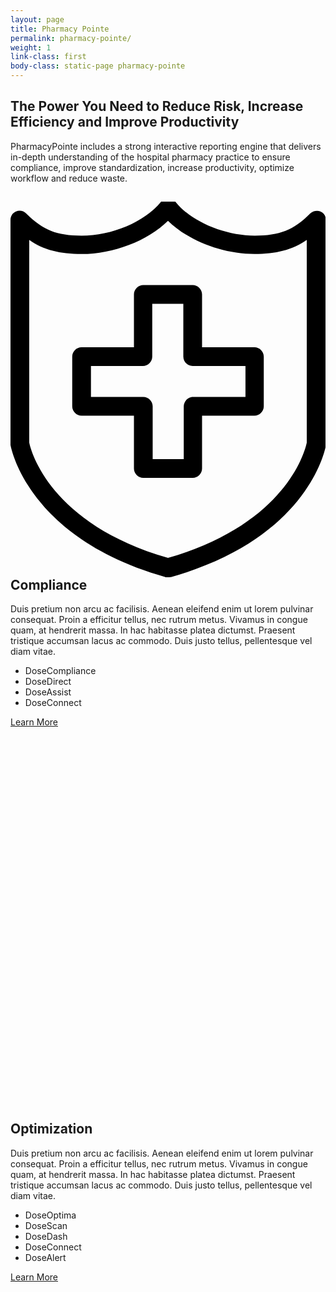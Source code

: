 ```yaml
---
layout: page
title: Pharmacy Pointe
permalink: pharmacy-pointe/
weight: 1
link-class: first
body-class: static-page pharmacy-pointe 
---
```


<div class="content">
	<h2>The Power You Need to Reduce Risk, Increase Efficiency and Improve Productivity</h2>
	<p>PharmacyPointe includes a strong interactive reporting engine that delivers in-depth understanding of the hospital pharmacy practice to ensure compliance, improve standardization, increase productivity, optimize workflow and reduce waste. </p>
	
</div>

<div class="content">
	<div class="col">
	<div class="col-inner">	
		<h2><svg version="1.1" id="Layer_1" xmlns="http://www.w3.org/2000/svg" xmlns:xlink="http://www.w3.org/1999/xlink" x="0px" y="0px"
	 viewBox="0 0 74 88.2" enable-background="new 0 0 74 88.2" xml:space="preserve">
		<path d="M37,88.3c-0.2,0-0.4,0-0.6-0.1C4.2,79.1,0.2,58.1,0,57.2c0-0.1,0-0.3,0-0.4V4.3c0-0.9,0.5-1.7,1.3-2
			c0.8-0.3,1.7-0.2,2.4,0.5c3.9,3.9,7.1,5.2,13,5.2c7.1,0,14.9-3.3,18.6-7.9c0.8-1,2.6-1,3.5,0c3.7,4.6,11.5,7.9,18.6,7.9
			c5.8,0,9.1-1.3,13-5.2c0.6-0.6,1.6-0.8,2.4-0.5c0.8,0.3,1.3,1.1,1.3,2v52.6c0,0.1,0,0.3,0,0.4c-0.2,0.9-4.1,21.8-36.4,30.9
			C37.4,88.2,37.2,88.3,37,88.3z M4.4,56.6c0.4,2,4.9,19.1,32.6,27.1c27.8-8,32.2-25.1,32.6-27.1V9c-3.5,2.4-7.2,3.3-12.3,3.3
			c-7.5,0-15.5-3.1-20.3-7.8c-4.8,4.7-12.8,7.8-20.3,7.8c-5.1,0-8.9-0.9-12.3-3.3V56.6z"/>
		<path d="M42.8,64.9H31.2c-1.2,0-2.2-1-2.2-2.2V50.3H16.7c-1.2,0-2.2-1-2.2-2.2V36.4c0-1.2,1-2.2,2.2-2.2H29V21.8
			c0-1.2,1-2.2,2.2-2.2h11.6c1.2,0,2.2,1,2.2,2.2v12.4h12.3c1.2,0,2.2,1,2.2,2.2v11.7c0,1.2-1,2.2-2.2,2.2H45v12.4
			C45,63.9,44,64.9,42.8,64.9z M33.4,60.5h7.3V48.1c0-1.2,1-2.2,2.2-2.2h12.3v-7.3H42.8c-1.2,0-2.2-1-2.2-2.2V24h-7.3v12.4
			c0,1.2-1,2.2-2.2,2.2H18.9v7.3h12.3c1.2,0,2.2,1,2.2,2.2V60.5z"/>
		</svg> Compliance</h2>
		<p>Duis pretium non arcu ac facilisis. Aenean eleifend enim ut lorem pulvinar consequat. Proin a efficitur tellus, nec rutrum metus. Vivamus in congue quam, at hendrerit massa. In hac habitasse platea dictumst. Praesent tristique accumsan lacus ac commodo. Duis justo tellus, pellentesque vel diam vitae.</p>
		<ul>
			<li><span>DoseCompliance</span></li>
			<li><span>DoseDirect</span></li>
			<li><span>DoseAssist</span></li>
			<li><span>DoseConnect</span></li>
		</ul>
		<a class="button" href="{{site.baseurl}}/compliance/">Learn More</a>
	</div>
	</div>
	<div class="col">
	<div class="col-inner">	
		<h2><svg version="1.1" id="Layer_2" xmlns="http://www.w3.org/2000/svg" xmlns:xlink="http://www.w3.org/1999/xlink" x="0px" y="0px"
	 viewBox="0 0 74 88.2" enable-background="new 0 0 74 88.2" xml:space="preserve">
			<path fill="none" d="M64.5,81.6H9c-5,0-9-4.1-9-9V17c0-5,4.1-9,9-9h55.5c5,0,9,4.1,9,9v55.5C73.6,77.5,69.5,81.6,64.5,81.6z M9,11.6
				c-3,0-5.4,2.4-5.4,5.4v55.5c0,3,2.4,5.4,5.4,5.4h55.5c3,0,5.4-2.4,5.4-5.4V17c0-3-2.4-5.4-5.4-5.4H9z"/>
			<path fill="none" d="M42.8,53.8c-0.8,0-1.5-0.5-1.7-1.3L33,27.4l-5.4,14.4C27.4,42.5,26.7,43,26,43c0,0,0,0,0,0
				c-0.7,0-1.4-0.4-1.7-1.1l-4.7-11.2l-4.2,6.7c-0.3,0.5-0.9,0.9-1.5,0.9H1.8v-3.6h11.1l5.5-8.8c0.4-0.6,1-0.9,1.7-0.8
				c0.7,0.1,1.3,0.5,1.5,1.1l4.3,10.3l5.6-15c0.3-0.7,0.9-1.2,1.7-1.2c0,0,0,0,0,0c0.8,0,1.4,0.5,1.7,1.3l7.5,23.6l5.8-28.2
				c0.2-0.8,0.8-1.4,1.6-1.4c0.8-0.1,1.5,0.4,1.8,1.2l6.8,18.1h13.2v3.6H57.3c-0.8,0-1.4-0.5-1.7-1.2l-5-13.4l-6,28.8
				C44.4,53.2,43.7,53.8,42.8,53.8C42.9,53.8,42.8,53.8,42.8,53.8z"/>
			<path fill="none" d="M11.5,74.3c-1,0-1.8-0.8-1.8-1.8v-4.8c0-1,0.8-1.8,1.8-1.8c1,0,1.8,0.8,1.8,1.8v4.8
				C13.3,73.5,12.5,74.3,11.5,74.3z"/>
			<path fill="none" d="M30.7,74.3c-1,0-1.8-0.8-1.8-1.8v-4.8c0-1,0.8-1.8,1.8-1.8s1.8,0.8,1.8,1.8v4.8C32.6,73.5,31.7,74.3,30.7,74.3z
				"/>
			<path fill="none" d="M50,74.3c-1,0-1.8-0.8-1.8-1.8v-4.8c0-1,0.8-1.8,1.8-1.8s1.8,0.8,1.8,1.8v4.8C51.9,73.5,51,74.3,50,74.3z"/>
			<path fill="none" d="M21.1,74.3c-1,0-1.8-0.8-1.8-1.8v-9.6c0-1,0.8-1.8,1.8-1.8c1,0,1.8,0.8,1.8,1.8v9.6
				C22.9,73.5,22.1,74.3,21.1,74.3z"/>
			<path fill="none" d="M40.4,74.3c-1,0-1.8-0.8-1.8-1.8v-9.6c0-1,0.8-1.8,1.8-1.8s1.8,0.8,1.8,1.8v9.6C42.2,73.5,41.4,74.3,40.4,74.3z
				"/>
			<path fill="none" d="M59.7,74.3c-1,0-1.8-0.8-1.8-1.8v-9.6c0-1,0.8-1.8,1.8-1.8s1.8,0.8,1.8,1.8v9.6C61.5,73.5,60.7,74.3,59.7,74.3z
				"/>
			</svg>
 Optimization</h2>
		<p>Duis pretium non arcu ac facilisis. Aenean eleifend enim ut lorem pulvinar consequat. Proin a efficitur tellus, nec rutrum metus. Vivamus in congue quam, at hendrerit massa. In hac habitasse platea dictumst. Praesent tristique accumsan lacus ac commodo. Duis justo tellus, pellentesque vel diam vitae.</p>
		<ul>
			<li><span>DoseOptima</span></li>
			<li><span>DoseScan</span></li>
			<li><span>DoseDash</span></li>
			<li><span>DoseConnect</span></li>
			<li><span>DoseAlert</span></li>
		</ul>
		<a class="button" href="{{site.baseurl}}/optimization/">Learn More</a>
	</div>
	</div>
</div>
